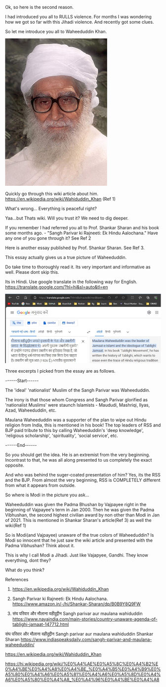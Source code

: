 Ok, so here is the second reason. 

I had introduced you all to RULLS violence. For months I was wondering how we got so far with this Jihadi violence. And recently got some clues.

So let me introduce you all to Waheeduddin Khan.

![Waheeduddin Khan](Maulanawahiduddin.jpg)

Quickly go through this wiki article about him. https://en.wikipedia.org/wiki/Wahiduddin_Khan (Ref 1)

What's wrong... Everything is peaceful right? 

Yaa...but Thats wiki. Will you trust it? We need to dig deeper.

If you remember I had referred you all to Prof. Shankar Sharan and his book some months ago. - "Sangh Parivar ki Rajneeti: Ek Hindu Aalochana." Have any one of you gone through it? See Ref 2

Here is another essay published by Prof. Shankar Sharan. See Ref 3. 

This essay actually gives us a true picture of Waheeduddin.

Do take time to thoroughly read it. Its very important and informative as well. Please dont skip this.

Its in Hindi. Use google translate in the following way for English.
https://translate.google.com/?hl=hi&sl=auto&tl=en

![Google Translate](Google_Translate.jpg)

Three excerpts I picked from the essay are as follows.

------Start------

The 'ideal' 'nationalist' Muslim of the Sangh Parivar was Waheeduddin.

The irony is that those whom Congress and Sangh Parivar glorified as 'nationalist Muslims' were staunch Islamists - Maududi, Mashriqi, Ilyas, Azad, Waheeduddin, etc.

Maulana Waheeduddin was a supporter of the plan to wipe out Hindu religion from India, this is mentioned in his book! The top leaders of RSS and BJP paid tribute to this by calling Waheeduddin's 'deep knowledge', 'religious scholarship', 'spirituality', 'social service', etc.

------End------

So you should get the idea. He is an extremist from the very beginning. Incontrast to that, he was all along presented to us completely the exact opposite. 

And who was behind the suger-coated presentation of him? Yes, its the RSS and the BJP. 
From almost the very beginning, RSS is COMPLETELY different from what it appears from outside.

So where is Modi in the picture you ask... 

Waheeduddin was given the Padma Bhushan by Vajpayee right in the beginning of Vajpayee's term in Jan 2000.
Then he was given the Padma Vibhushan, the second highest civilian award by non other than Modi in Jan of 2021. This is mentioned in Shankar Sharan's article(Ref 3) as well the wiki(Ref 1) 

So is Modi(and Vajpayee) unaware of the true colors of Waheeduddin? Is Modi so innocent that he just saw the wiki article and presented with the Padma Vibhushan? Think about it. 

This is why I call Modi a Jihadi. Just like Vajapyee, Gandhi. They know everything, dont they?

What do you think?

References

1. https://en.wikipedia.org/wiki/Wahiduddin_Khan

2. Sangh Parivar ki Rajneeti: Ek Hindu Aalochana. 
https://www.amazon.in/-/hi/Shankar-Sharan/dp/B0B9Y8Q9FW

3. संघ परिवार और मौलाना वहीदुद्दीन Sangh parivar aur maulana wahiduddin
https://www.nayaindia.com/main-stories/country-unaware-agenda-of-tablighi-jamaat-147712.html








संघ परिवार और मौलाना वहीदुद्दीन
Sangh parivar aur maulana wahiduddin Shankar Sharan
https://www.indiaspeaksdaily.com/sangh-parivar-and-maulana-waheeduddin/



https://en.wikipedia.org/wiki/Wahiduddin_Khan

https://hi.wikipedia.org/wiki/%E0%A4%AE%E0%A5%8C%E0%A4%B2%E0%A4%BE%E0%A4%A8%E0%A4%BE_%E0%A4%B5%E0%A4%B9%E0%A5%80%E0%A4%A6%E0%A5%81%E0%A4%A6%E0%A5%8D%E0%A4%A6%E0%A5%80%E0%A4%A8_%E0%A4%96%E0%A4%BE%E0%A4%A8


